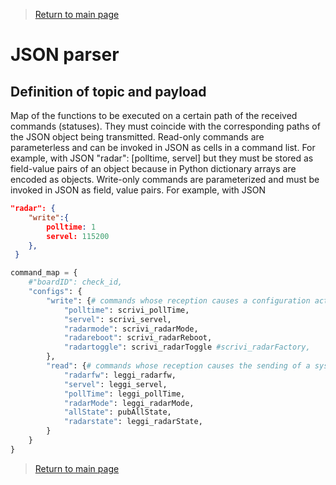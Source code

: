 
> [Return to main page](README.md)

# **JSON parser**

## **Definition of topic and payload**

Map of the functions to be executed on a certain path of the received commands (statuses).
They must coincide with the corresponding paths of the JSON object being transmitted.
Read-only commands are parameterless and can be invoked in JSON as cells in a command list. For example, with JSON
"radar": [polltime, servel] 
but they must be stored as field-value pairs of an object because in Python dictionary arrays are encoded as objects.
Write-only commands are parameterized and must be invoked in JSON as field, value pairs. For example, with JSON
``` Json
"radar": {
 	"write":{
 		polltime: 1
 		servel: 115200
 	},
 }
```

``` Python
command_map = {
    #"boardID": check_id,
    "configs": {
        "write": {# commands whose reception causes a configuration action on the system
            "polltime": scrivi_pollTime,
            "servel": scrivi_servel,
            "radarmode": scrivi_radarMode,
            "radareboot": scrivi_radarReboot,
            "radartoggle": scrivi_radarToggle #scrivi_radarFactory,
        },
        "read": {# commands whose reception causes the sending of a system status
            "radarfw": leggi_radarfw,
            "servel": leggi_servel,
            "pollTime": leggi_pollTime,
            "radarMode": leggi_radarMode,
            "allState": pubAllState,
            "radarstate": leggi_radarState,
        }
    }
}
```

> [Return to main page](README.md)
